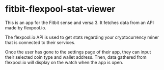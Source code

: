# fitbit-flexpool-stat-viewer

This is an app for the Fitbit sense and versa 3. It fetches data from an API made by flexpool.io.

The flexpool.io API is used to get stats regarding your cryptocurrency miner that is connected to their services.

Once the user has gone to the settings page of their app, they can input their selected coin type and wallet address. Then, data gathered from flexpool.io will display on the watch when the app is open.
